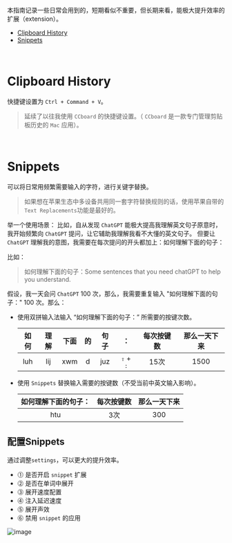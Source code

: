 本指南记录一些日常会用到的，短期看似不重要，但长期来看，能极大提升效率的扩展（extension）。

- [Clipboard History](#clipboard-history)
- [Snippets](#snippets)

</br>

# Clipboard History
快捷键设置为 `Ctrl + Command + V`。
> 延续了以往我使用 `CCboard` 的快捷键设置。（ `CCboard` 是一款专门管理剪贴板历史的 `Mac` 应用）。

</br>

# Snippets
可以将日常用频繁需要输入的字符，进行关键字替换。

> 如果想在苹果生态中多设备共用同一套字符替换规则的话，使用苹果自带的`Text Replacements`功能是最好的。

举一个使用场景：
比如，自从发现 `ChatGPT` 能极大提高我理解英文句子原意时，我开始频繁向 `ChatGPT` 提问，让它辅助我理解我看不大懂的英文句子。
但要让 `ChatGPT` 理解我的意图，我需要在每次提问的开头都加上：如何理解下面的句子：

比如：
> 如何理解下面的句子：Some sentences that you need chatGPT to help you understand.

假设，我一天会问 `ChatGPT` 100 次，那么，我需要重复输入 "如何理解下面的句子：" 100 次。那么：

- 使用双拼输入法输入 “如何理解下面的句子：” 所需要的按键次数。

    | 如何 | 理解 | 下面 |  的  | 句子 |             ：              | 每次按键数 | 那么一天下来 |
    | :--: | :--: | :--: | :--: | :--: | :-------------------------: | :------: | :-------: |
    | luh  | lij  | xwm  |  d   | juz  | <kbd>⇧</kbd> + <kbd>:</kbd> |   15次   | 1500 |

- 使用 `Snippets` 替换输入需要的按键数（不受当前中英文输入影响）。

    | 如何理解下面的句子： | 每次按键数 | 那么一天下来 |
    | :------------------: | :------: | :-------: |
    |         htu          |   3次    | 300 |


## 配置Snippets
通过调整`settings`，可以更大的提升效率。

- ⓵ 是否开启 `snippet` 扩展
- ⓶ 是否在单词中展开
- ⓷ 展开速度配置
- ⓸ 注入延迟速度
- ⓹ 展开声效
- ⓺ 禁用 `snippet` 的应用

![image](https://user-images.githubusercontent.com/43558972/229464924-107c7de8-e5aa-4cbf-9293-7ee0896316c2.png)



